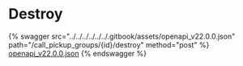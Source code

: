# Destroy

{% swagger src="../../../../../../.gitbook/assets/openapi_v22.0.0.json" path="/call_pickup_groups/{id}/destroy" method="post" %}
[openapi_v22.0.0.json](../../../../../../.gitbook/assets/openapi_v22.0.0.json)
{% endswagger %}
